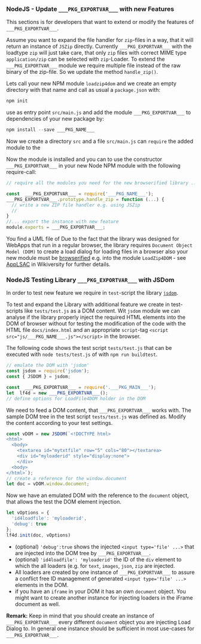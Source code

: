 

### NodeJS - Update `___PKG_EXPORTVAR___` with new Features
This sections is for developers that want to extend or modify the features of `___PKG_EXPORTVAR___`.

Assume you want to expand the file handler for `zip`-files in a way, that it will return an instance of `JSZip` directly. Currently `___PKG_EXPORTVAR___` with the loadtype `zip` will just take care, that only `zip` files with correct MIME type `application/zip` can be selected with `zip`-Loader. To extend the `___PKG_EXPORTVAR___` module we require multiple file instead of the raw binary of the zip-file. So we update the method `handle_zip()`.

Lets call your new NPM module `loadzip4dom` and we create an empty directory with that name and call as usual a `package.json` with:
```JavaScript
npm init
```
use as entry point `src/main.js`
and add the module `___PKG_EXPORTVAR___` to dependencies of your new package by:
```javascript
npm install --save ___PKG_NAME___
```
Now we create a directory `src` and a file `src/main.js` can `require` the added module to the

Now the module is installed and you can to use the constructor `___PKG_EXPORTVAR___` in your new Node NPM module with the following require-call:
```javascript
// require all the modules you need for the new browserified library ...

const  ___PKG_EXPORTVAR___ = require('___PKG_NAME___');
___PKG_EXPORTVAR___.prototype.handle_zip = function (...) {
  // write a new ZIP file handler e.g. using JSZip
  //
}
//... export the instance with new feature
module.exports = ___PKG_EXPORTVAR___;
```
You find a UML file of
Due to the fact that the library was designed for WebApps that run in a regular browser, the library requires `Document Object Model (DOM)` to create a load dialog for loading files in a browser also your new module must be [browserified](http://browserify.org/) e.g. into the module `LoadZip4DOM` - see [AppLSAC](https://en.wikiversity.org/wiki/AppLSAC) in Wikiversity for further details.


### NodeJS Testing Library `___PKG_EXPORTVAR___` with JSDom
In order to test new feature we require in `test`-script the library [`jsdom`](https://www.npmjs.com/package/jsdom).

To test and expand the Library with additional feature we create in test-scripts like `tests/test.js` as a DOM content. Wit `jsdom` module we can analyse if the library properly  inject the required HTML elements into the DOM of browser without for testing the modification of the code with the HTML file `docs/index.html` and an appropriate `script`-tag `<script src="js/___PKG_NAME___.js"></script>` in the browser.

The following code shows the test script `tests/test.js` that can be executed with `node tests/test.js` of with `npm run buildtest`.

```javascript
// emulate the DOM with 'jsdom'
const jsdom = require('jsdom');
const { JSDOM } = jsdom;

const  ___PKG_EXPORTVAR___ = require('.___PKG_MAIN___');
let  lf4d = new ___PKG_EXPORTVAR___();
// define options for LoadFile4DOM holder in the DOM

```
We need to feed a DOM content, that `___PKG_EXPORTVAR___` works with. The sample DOM tree in the test script `tests/test.js` was defined as. Modify the content according to your test settings.
```javascript
const vDOM = new JSDOM(`<!DOCTYPE html>
<html>
  <body>
    <textarea id="mytxtfile" row="5" cols="80"></textarea>
    <div id="myloaderid" style="display:none">
    </div>
  <body>
</html>`);
// create a reference for the window.document
let doc = vDOM.window.document;
```
Now we have an emulated DOM with the reference to the `document` object, that allows the test the DOM element injection.
```javascript
let vOptions = {
  'id4loadfile': 'myloaderid',
  'debug': true
};
lf4d.init(doc, vOptions)
```
* (optional) `'debug':true` shows the injected `<input type='file' ...>` that are injected into the DOM tree by `___PKG_EXPORTVAR___`.
* (optional) `'id4loadfile': 'myloaderid'` the ID of the `div` element to which the all loaders (e.g. for `text`, `images`, `json`, `zip` are injected.
* All loaders are created by one instance of `___PKG_EXPORTVAR___` to assure a conflict free ID management of generated `<input type='file' ...>` elements in the DOM.
* if you have an `iframe` in your DOM it has an own `document` object. You might want to create another instance for injecting loaders in the iFrame document as well.

**Remark:** Keep in mind that you should create an instance of `___PKG_EXPORTVAR___` every different `document` object you are injecting Load Dialog to. In general one instance should be sufficient in most use-cases for  `___PKG_EXPORTVAR___`.
